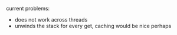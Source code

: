 current problems:
- does not work across threads
- unwinds the stack for every get, caching would be nice perhaps